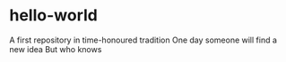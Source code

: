 # hello-world
A first repository in time-honoured tradition 
One day someone will find a new idea 
But who knows
